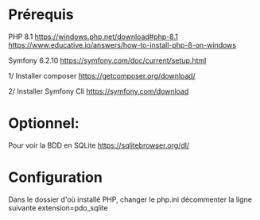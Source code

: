 # Prérequis

PHP 8.1
https://windows.php.net/download#php-8.1
https://www.educative.io/answers/how-to-install-php-8-on-windows

Symfony 6.2.10 
https://symfony.com/doc/current/setup.html

1/ Installer composer https://getcomposer.org/download/

2/ Installer Symfony Cli https://symfony.com/download

# Optionnel:
Pour voir la BDD en SQLite https://sqlitebrowser.org/dl/

# Configuration
Dans le dossier d'où installé PHP, changer le php.ini décommenter la ligne suivante 
  extension=pdo_sqlite
